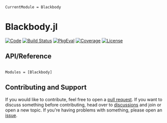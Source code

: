 ```@meta
CurrentModule = Blackbody
```

# Blackbody.jl

[![Code](https://img.shields.io/badge/Code-GitHub-black.svg)](https://github.com/JuliaAstro/Blackbody.jl)
[![Build Status](https://github.com/JuliaAstro/Blackbody.jl/actions/workflows/CI.yml/badge.svg?branch=main)](https://github.com/JuliaAstro/Blackbody.jl/actions/workflows/CI.yml?query=branch%3Amain)
[![PkgEval](https://juliaci.github.io/NanosoldierReports/pkgeval_badges/B/Blackbody.svg)](https://juliaci.github.io/NanosoldierReports/pkgeval_badges/report.html)
[![Coverage](https://codecov.io/gh/JuliaAstro/Blackbody.jl/branch/main/graph/badge.svg)](https://codecov.io/gh/JuliaAstro/Blackbody.jl)
[![License](https://img.shields.io/github/license/JuliaAstro/Blackbody.jl?color=yellow)](https://github.com/JuliaAstro/Blackbody.jl/blob/main/LICENSE)

## API/Reference

```@index
```

```@autodocs
Modules = [Blackbody]
```

## Contributing and Support

If you would like to contribute, feel free to open a [pull request](https://github.com/JuliaAstro/Blackbody.jl/pulls). If you want to discuss something before contributing, head over to [discussions](https://github.com/JuliaAstro/Blackbody.jl/discussions) and join or open a new topic. If you're having problems with something, please open an [issue](https://github.com/JuliaAstro/Blackbody.jl/issues).
